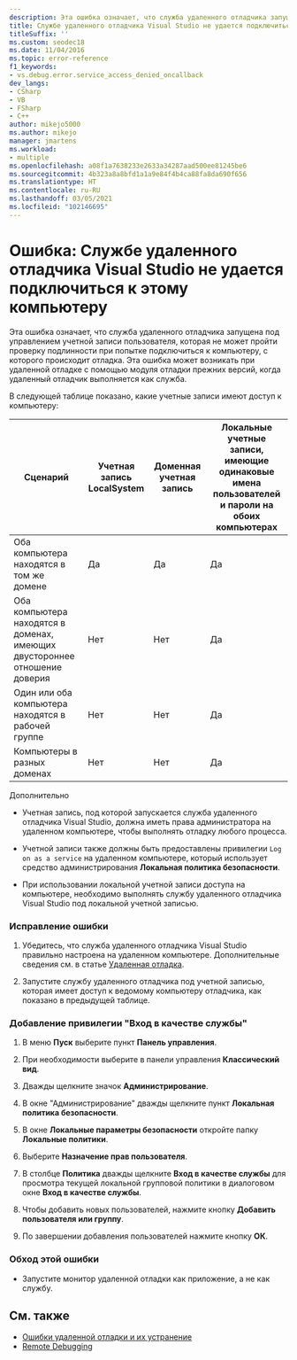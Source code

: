 ```yaml
---
description: Эта ошибка означает, что служба удаленного отладчика запущена под управлением учетной записи пользователя, которая не может пройти проверку подлинности при попытке подключиться к компьютеру, с которого происходит отладка.
title: Службе удаленного отладчика Visual Studio не удается подключиться к этому компьютеру
titleSuffix: ''
ms.custom: seodec18
ms.date: 11/04/2016
ms.topic: error-reference
f1_keywords:
- vs.debug.error.service_access_denied_oncallback
dev_langs:
- CSharp
- VB
- FSharp
- C++
author: mikejo5000
ms.author: mikejo
manager: jmartens
ms.workload:
- multiple
ms.openlocfilehash: a08f1a7638233e2633a34287aad500ee81245be6
ms.sourcegitcommit: 4b323a8a8bfd1a1a9e84f4b4ca88fa8da690f656
ms.translationtype: HT
ms.contentlocale: ru-RU
ms.lasthandoff: 03/05/2021
ms.locfileid: "102146695"
---
```

# <a name="error-the-visual-studio-remote-debugger-service-on-the-target-computer-cannot-connect-back-to-this-computer"></a>Ошибка: Службе удаленного отладчика Visual Studio не удается подключиться к этому компьютеру
Эта ошибка означает, что служба удаленного отладчика запущена под управлением учетной записи пользователя, которая не может пройти проверку подлинности при попытке подключиться к компьютеру, с которого происходит отладка. Эта ошибка может возникать при удаленной отладке с помощью модуля отладки прежних версий, когда удаленный отладчик выполняется как служба.

 В следующей таблице показано, какие учетные записи имеют доступ к компьютеру:

|Сценарий|Учетная запись LocalSystem|Доменная учетная запись|Локальные учетные записи, имеющие одинаковые имена пользователей и пароли на обоих компьютерах|
|-|-|-|-|
|Оба компьютера находятся в том же домене|Да|Да|Да|
|Оба компьютера находятся в доменах, имеющих двустороннее отношение доверия|Нет|Нет|Да|
|Один или оба компьютера находятся в рабочей группе|Нет|Нет|Да|
|Компьютеры в разных доменах|Нет|Нет|Да|

 Дополнительно

- Учетная запись, под которой запускается служба удаленного отладчика Visual Studio, должна иметь права администратора на удаленном компьютере, чтобы выполнять отладку любого процесса.

- Учетной записи также должны быть предоставлены привилегии `Log on as a service` на удаленном компьютере, который использует средство администрирования **Локальная политика безопасности**.

- При использовании локальной учетной записи доступа на компьютере, необходимо выполнять службу удаленного отладчика Visual Studio под локальной учетной записью.

### <a name="to-correct-this-error"></a>Исправление ошибки

1. Убедитесь, что служба удаленного отладчика Visual Studio правильно настроена на удаленном компьютере. Дополнительные сведения см. в статье [Удаленная отладка](../debugger/remote-debugging.md).

2. Запустите службу удаленного отладчика под учетной записью, которая имеет доступ к ведомому компьютеру отладчика, как показано в предыдущей таблице.

### <a name="to-add-log-on-as-a-service-privilege"></a>Добавление привилегии "Вход в качестве службы"

1. В меню **Пуск** выберите пункт **Панель управления**.

2. При необходимости выберите в панели управления **Классический вид**.

3. Дважды щелкните значок **Администрирование**.

4. В окне "Администрирование" дважды щелкните пункт **Локальная политика безопасности**.

5. В окне **Локальные параметры безопасности** откройте папку **Локальные политики**.

6. Выберите **Назначение прав пользователя**.

7. В столбце **Политика** дважды щелкните **Вход в качестве службы** для просмотра текущей локальной групповой политики в диалоговом окне **Вход в качестве службы**.

8. Чтобы добавить новых пользователей, нажмите кнопку **Добавить пользователя или группу**.

9. По завершении добавления пользователей нажмите кнопку **ОК**.

### <a name="to-work-around-this-error"></a>Обход этой ошибки

- Запустите монитор удаленной отладки как приложение, а не как службу.

## <a name="see-also"></a>См. также
- [Ошибки удаленной отладки и их устранение](../debugger/remote-debugging-errors-and-troubleshooting.md)
- [Remote Debugging](../debugger/remote-debugging.md)

